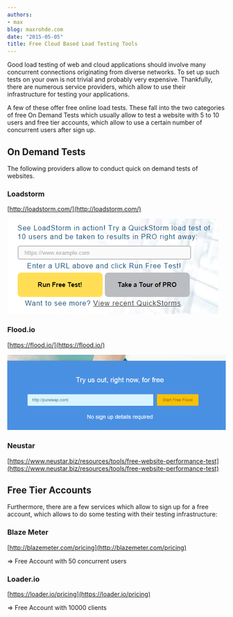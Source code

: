```yaml
---
authors:
- max
blog: maxrohde.com
date: "2015-05-05"
title: Free Cloud Based Load Testing Tools
---
```


Good load testing of web and cloud applications should involve many concurrent connections originating from diverse networks. To set up such tests on your own is not trivial and probably very expensive. Thankfully, there are numerous service providers, which allow to use their infrastructure for testing your applications.

A few of these offer free online load tests. These fall into the two categories of free On Demand Tests which usually allow to test a website with 5 to 10 users and free tier accounts, which allow to use a certain number of concurrent users after sign up.

## On Demand Tests

The following providers allow to conduct quick on demand tests of websites.

### Loadstorm

[http://loadstorm.com/](http://loadstorm.com/)

![](images/050515_2158_freecloudba1.png)

### Flood.io

[https://flood.io/](https://flood.io/)

![](images/050515_2158_freecloudba2.png)

### Neustar

[https://www.neustar.biz/resources/tools/free-website-performance-test](https://www.neustar.biz/resources/tools/free-website-performance-test)

## Free Tier Accounts

Furthermore, there are a few services which allow to sign up for a free account, which allows to do some testing with their testing infrastructure:

### Blaze Meter

[http://blazemeter.com/pricing](http://blazemeter.com/pricing)

\=> Free Account with 50 concurrent users

### Loader.io

[https://loader.io/pricing](https://loader.io/pricing)

\=> Free Account with 10000 clients